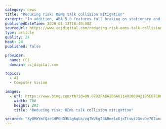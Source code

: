 ```yaml
---
category: news
title: "Reducing risk: OEMs talk collision mitigation"
excerpt: "In addition, ABA 5.0 features full braking on stationary and moving objects. “The camera and radar signals are fused together for greater object recognition, which allows for enhanced braking capabilities,” Daniels said. Fleets are embracing Detroit Assurance’s safety features. “Our fleet customers have told us that the love the new ..."
publishedDateTime: 2020-01-13T18:40:00Z
sourceUrl: https://www.ccjdigital.com/reducing-risk-oems-talk-collision-mitigation/
type: article
quality: 24
heat: 24
published: false

provider:
  name: CCJ
  domain: ccjdigital.com

topics:
  - AI
  - Computer Vision

images:
  - url: https://www.bing.com/th?id=ON.0792FA6A2B6A811481009421B5E87C88
    width: 700
    height: 393
    title: "Reducing risk: OEMs talk collision mitigation"

secured: "Xy8MWYmfQzcGHP0HD3N8g6qUa/vqTWVkg7BABmelxOjxTtsui2GvsQe707amxjtMUY+E31jLKJ6yIyny/yDRqoKQSla8V2ZSwclFM1CLCTQZhn1N/7TP3kMukop0yV2GiasS/e7jGAfKlI0oRU3KoIABBDwnE2O4oemPatYMNqYVYtNZTFwHT8mDN08zYW/MkleRZFGbAhupw7H+06tVmq8EMUO9K4ttOiDiyJ9FMT6BMOvmCevg7UjvOuaTzm3vNVy/3PzLETlvEI5DNoSiWA==;rBlVu4cn51aHj7iLnnhaUQ=="
---
```


